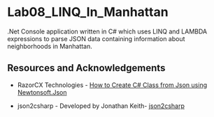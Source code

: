 # Lab08_LINQ_In_Manhattan
.Net Console application written in C# which uses LINQ and LAMBDA expressions to parse JSON data containing information about neighborhoods in Manhattan.


## Resources and Acknowledgements

* RazorCX Technologies - [How to Create C# Class from Json using Newtonsoft.Json](https://www.youtube.com/watch?v=SholKTNGdHk)

* json2csharp - Developed by Jonathan Keith- [json2csharp](http://json2csharp.com/)